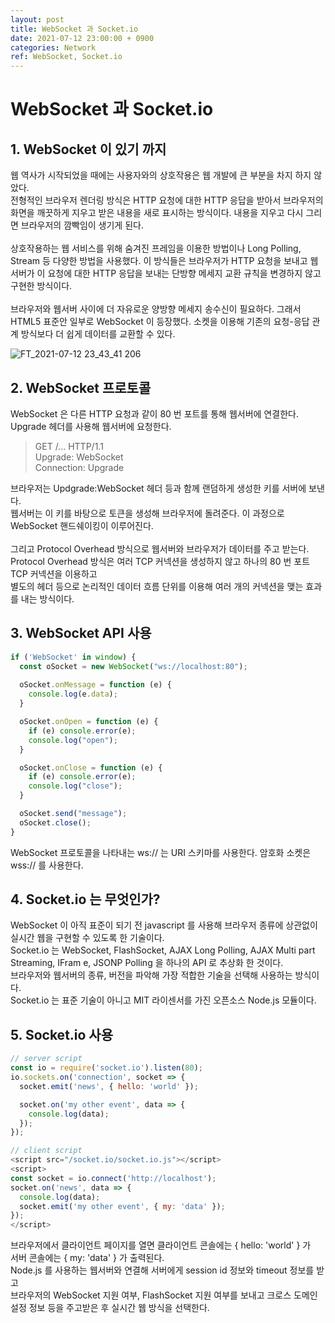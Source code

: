 ```yaml
---
layout: post
title: WebSocket 과 Socket.io
date: 2021-07-12 23:00:00 + 0900
categories: Network
ref: WebSocket, Socket.io
---
```


# WebSocket 과 Socket.io

## 1. WebSocket 이 있기 까지
웹 역사가 시작되었을 때에는 사용자와의 상호작용은 웹 개발에 큰 부분을 차지 하지 않았다.   
전형적인 브라우저 렌더링 방식은 HTTP 요청에 대한 HTTP 응답을 받아서 브라우저의 화면을 깨끗하게 지우고 받은 내용을 새로 표시하는 방식이다. 내용을 지우고 다시 그리면 브라우저의 깜빡임이 생기게 된다.   
<br/>
상호작용하는 웹 서비스를 위해 숨겨진 프레임을 이용한 방법이나 Long Polling, Stream 등 다양한 방법을 사용했다. 이 방식들은 브라우저가 HTTP 요청을 보내고 웹서버가 이 요청에 대한 HTTP 응답을 보내는 단방향 메세지 교환 규칙을 변경하지 않고 구현한 방식이다.    
<br/>
브라우저와 웹서버 사이에 더 자유로운 양방향 메세지 송수신이 필요하다. 그래서 HTML5 표준안 일부로 WebSocket 이 등장했다. 소켓을 이용해 기존의 요청-응답 관계 방식보다 더 쉽게 데이터를 교환할 수 있다.   

![FT_2021-07-12 23_43_41 206](https://user-images.githubusercontent.com/13375810/125307566-206dba80-e36b-11eb-8567-180004159aff.png)
<br/>

## 2. WebSocket 프로토콜
WebSocket 은 다른 HTTP 요청과 같이 80 번 포트를 통해 웹서버에 연결한다. Upgrade 헤더를 사용해 웹서버에 요청한다.    
> GET /... HTTP/1.1   
> Upgrade: WebSocket   
> Connection: Upgrade   

브라우저는 Updgrade:WebSocket 헤더 등과 함께 랜덤하게 생성한 키를 서버에 보낸다.   
웹서버는 이 키를 바탕으로 토큰을 생성해 브라우저에 돌려준다. 이 과정으로 WebSocket 핸드쉐이킹이 이루어진다.   
<br/>
그리고 Protocol Overhead 방식으로 웹서버와 브라우저가 데이터를 주고 받는다.   
Protocol Overhead 방식은 여러 TCP 커넥션을 생성하지 않고 하나의 80 번 포트 TCP 커넥션을 이용하고   
별도의 헤더 등으로 논리적인 데이터 흐름 단위를 이용해 여러 개의 커넥션을 맺는 효과를 내는 방식이다.   

## 3. WebSocket API 사용
```javascript
if ('WebSocket' in window) {
  const oSocket = new WebSocket("ws://localhost:80");
  
  oSocket.onMessage = function (e) {
    console.log(e.data);
  }

  oSocket.onOpen = function (e) {
    if (e) console.error(e);
    console.log("open");
  }

  oSocket.onClose = function (e) {
    if (e) console.error(e);
    console.log("close");
  }

  oSocket.send("message");
  oSocket.close();
}
```

WebSocket 프로토콜을 나타내는 ws:// 는 URI 스키마를 사용한다. 암호화 소켓은 wss:// 를 사용한다.   

## 4. Socket.io 는 무엇인가?
WebSocket 이 아직 표준이 되기 전 javascript 를 사용해 브라우저 종류에 상관없이 실시간 웹을 구현할 수 있도록 한 기술이다.   
Socket.io 는 WebSocket, FlashSocket, AJAX Long Polling, AJAX Multi part Streaming, IFram e, JSONP Polling 을 하나의 API 로 추상화 한 것이다.   
브라우저와 웹서버의 종류, 버전을 파악해 가장 적합한 기술을 선택해 사용하는 방식이다.   
Socket.io 는 표준 기술이 아니고 MIT 라이센서를 가진 오픈소스 Node.js 모듈이다.   
## 5. Socket.io 사용
```javascript
// server script
const io = require('socket.io').listen(80);
io.sockets.on('connection', socket => {
  socket.emit('news', { hello: 'world' });

  socket.on('my other event', data => {
    console.log(data);
  });
});
```

```javascript
// client script
<script src="/socket.io/socket.io.js"></script>
<script>
const socket = io.connect('http://localhost');
socket.on('news', data => {
  console.log(data);
  socket.emit('my other event', { my: 'data' });
});
</script>
```
브라우저에서 클라이언트 페이지를 열면 클라이언트 콘솔에는 { hello: 'world' } 가   
서버 콘솔에는 { my: 'data' } 가 출력된다.   
Node.js 를 사용하는 웹서버와 연결해 서버에게 session id 정보와 timeout 정보를 받고   
브라우저의 WebSocket 지원 여부, FlashSocket 지원 여부를 보내고 크로스 도메인 설정 정보 등을 주고받은 후 실시간 웹 방식을 선택한다.   
